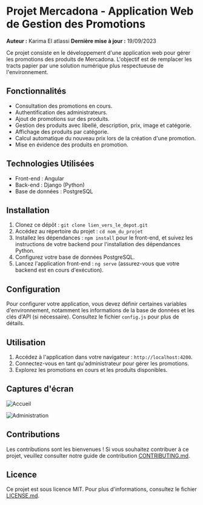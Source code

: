 # Projet Mercadona - Application Web de Gestion des Promotions

**Auteur :** Karima El atlassi
**Dernière mise à jour :** 19/09/2023

Ce projet consiste en le développement d'une application web pour gérer les promotions des produits de Mercadona. L'objectif est de remplacer les tracts papier par une solution numérique plus respectueuse de l'environnement.

## Fonctionnalités

- Consultation des promotions en cours.
- Authentification des administrateurs.
- Ajout de promotions sur des produits.
- Gestion des produits avec libellé, description, prix, image et catégorie.
- Affichage des produits par catégorie.
- Calcul automatique du nouveau prix lors de la création d'une promotion.
- Mise en évidence des produits en promotion.

## Technologies Utilisées

- Front-end : Angular
- Back-end : Django (Python)
- Base de données : PostgreSQL

## Installation

1. Clonez ce dépôt : `git clone lien_vers_le_depot.git`
2. Accédez au répertoire du projet : `cd nom_du_projet`
3. Installez les dépendances : `npm install` pour le front-end, et suivez les instructions de votre backend pour l'installation des dépendances Python.
4. Configurez votre base de données PostgreSQL.
5. Lancez l'application front-end : `ng serve` (assurez-vous que votre backend est en cours d'exécution).

## Configuration

Pour configurer votre application, vous devez définir certaines variables d'environnement, notamment les informations de la base de données et les clés d'API (si nécessaire). Consultez le fichier `config.js` pour plus de détails.

## Utilisation

1. Accédez à l'application dans votre navigateur : `http://localhost:4200`.
2. Connectez-vous en tant qu'administrateur pour gérer les promotions.
3. Explorez les promotions en cours et les produits disponibles.

## Captures d'écran

![Accueil](https://github.com/krima95/Mercadona/assets/16536957/712a0219-5201-40cd-8f6a-b879cbce3e10)


![Administration](https://github.com/krima95/Mercadona/assets/16536957/c063d984-580b-4beb-99bd-412527d968e3)


## Contributions

Les contributions sont les bienvenues ! Si vous souhaitez contribuer à ce projet, veuillez consulter notre guide de contribution [CONTRIBUTING.md](CONTRIBUTING.md).

## Licence

Ce projet est sous licence MIT. Pour plus d'informations, consultez le fichier [LICENSE.md](LICENSE.md).
